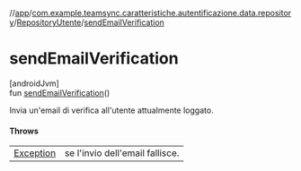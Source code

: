 //[app](../../../index.md)/[com.example.teamsync.caratteristiche.autentificazione.data.repository](../index.md)/[RepositoryUtente](index.md)/[sendEmailVerification](send-email-verification.md)

# sendEmailVerification

[androidJvm]\
fun [sendEmailVerification](send-email-verification.md)()

Invia un'email di verifica all'utente attualmente loggato.

#### Throws

| | |
|---|---|
| [Exception](https://kotlinlang.org/api/latest/jvm/stdlib/kotlin/-exception/index.html) | se l'invio dell'email fallisce. |
